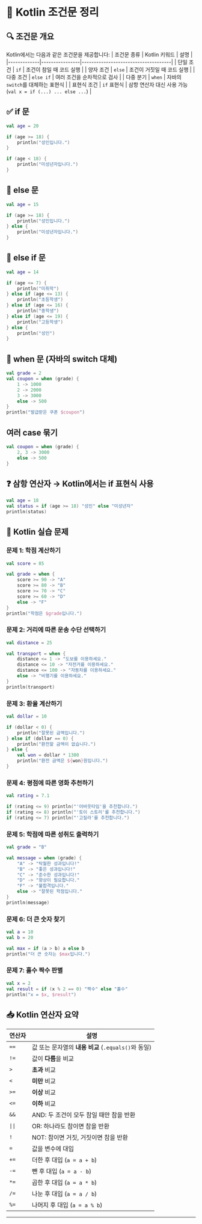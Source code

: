 # 📘 Kotlin 조건문 정리

## 🔍 조건문 개요  
Kotlin에서는 다음과 같은 조건문을 제공합니다:
| 조건문 종류 | Kotlin 키워드 | 설명                                |
|-------------|----------------|-------------------------------------|
| 단일 조건   | `if`           | 조건이 참일 때 코드 실행             |
| 양자 조건   | `else`         | 조건이 거짓일 때 코드 실행           |
| 다중 조건   | `else if`      | 여러 조건을 순차적으로 검사          |
| 다중 분기   | `when`         | 자바의 `switch`를 대체하는 표현식    |
| 표현식 조건 | `if` 표현식    | 삼항 연산자 대신 사용 가능 (`val x = if (...) ... else ...`) |


## ✅ if 문
```kotlin
val age = 20

if (age >= 18) {
    println("성인입니다.")
}

if (age < 18) {
    println("미성년자입니다.")
}
```


## 🔄 else 문
```kotlin
val age = 15

if (age >= 18) {
    println("성인입니다.")
} else {
    println("미성년자입니다.")
}
```


## 🔁 else if 문
```kotlin
val age = 14

if (age <= 7) {
    println("미취학")
} else if (age <= 13) {
    println("초등학생")
} else if (age <= 16) {
    println("중학생")
} else if (age <= 19) {
    println("고등학생")
} else {
    println("성인")
}
```


## 🔀 when 문 (자바의 switch 대체)
```kotlin
val grade = 2
val coupon = when (grade) {
    1 -> 1000
    2 -> 2000
    3 -> 3000
    else -> 500
}
println("발급받은 쿠폰 $coupon")
```

## 여러 case 묶기
```kotlin
val coupon = when (grade) {
    2, 3 -> 3000
    else -> 500
}
```

## ❓ 삼항 연산자 → Kotlin에서는 if 표현식 사용
```kotlin
val age = 18
val status = if (age >= 18) "성인" else "미성년자"
println(status)
```


## 🧪 Kotlin 실습 문제
### 문제 1: 학점 계산하기
```kotlin
val score = 85

val grade = when {
    score >= 90 -> "A"
    score >= 80 -> "B"
    score >= 70 -> "C"
    score >= 60 -> "D"
    else -> "F"
}
println("학점은 $grade입니다.")
```


### 문제 2: 거리에 따른 운송 수단 선택하기
```kotlin
val distance = 25

val transport = when {
    distance <= 1 -> "도보를 이용하세요."
    distance <= 10 -> "자전거를 이용하세요."
    distance <= 100 -> "자동차를 이용하세요."
    else -> "비행기를 이용하세요."
}
println(transport)
```


### 문제 3: 환율 계산하기
```kotlin
val dollar = 10

if (dollar < 0) {
    println("잘못된 금액입니다.")
} else if (dollar == 0) {
    println("환전할 금액이 없습니다.")
} else {
    val won = dollar * 1300
    println("환전 금액은 ${won}원입니다.")
}
```


### 문제 4: 평점에 따른 영화 추천하기
```kotlin
val rating = 7.1

if (rating <= 9) println("'어바웃타임'을 추천합니다.")
if (rating <= 8) println("'토이 스토리'를 추천합니다.")
if (rating <= 7) println("'고질라'를 추천합니다.")
```


### 문제 5: 학점에 따른 성취도 출력하기
```kotlin
val grade = "B"

val message = when (grade) {
    "A" -> "탁월한 성과입니다!"
    "B" -> "좋은 성과입니다!"
    "C" -> "준수한 성과입니다!"
    "D" -> "향상이 필요합니다."
    "F" -> "불합격입니다."
    else -> "잘못된 학점입니다."
}
println(message)
```



### 문제 6: 더 큰 숫자 찾기
```kotlin
val a = 10
val b = 20

val max = if (a > b) a else b
println("더 큰 숫자는 $max입니다.")
```


### 문제 7: 홀수 짝수 판별
```kotlin
val x = 2
val result = if (x % 2 == 0) "짝수" else "홀수"
println("x = $x, $result")
```


## 📥 Kotlin 연산자 요약

| 연산자 | 설명                                      |
|--------|-------------------------------------------|
| `==`   | 값 또는 문자열의 **내용 비교** (`.equals()`와 동일) |
| `!=`   | 값이 **다름**을 비교                         |
| `>`    | **초과** 비교                               |
| `<`    | **미만** 비교                               |
| `>=`   | **이상** 비교                               |
| `<=`   | **이하** 비교                               |
| `&&`   | AND: 두 조건이 모두 참일 때만 참을 반환       |
| `\|\|`   | OR: 하나라도 참이면 참을 반환                |
| `!`    | NOT: 참이면 거짓, 거짓이면 참을 반환          |
| `=`    | 값을 변수에 대입                            |
| `+=`   | 더한 후 대입 (`a = a + b`)                  |
| `-=`   | 뺀 후 대입 (`a = a - b`)                    |
| `*=`   | 곱한 후 대입 (`a = a * b`)                  |
| `/=`   | 나눈 후 대입 (`a = a / b`)                  |
| `%=`   | 나머지 후 대입 (`a = a % b`)                |


---


